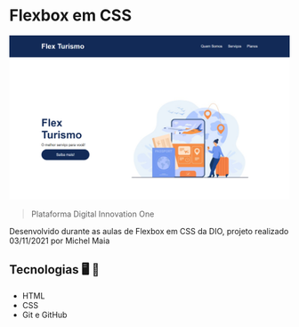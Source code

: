 
# Flexbox em CSS


![preview](./.github/preview.png)

> Plataforma Digital Innovation One

 Desenvolvido durante as aulas de Flexbox em CSS da DIO, projeto realizado 03/11/2021 por Michel Maia




 ## Tecnologias 🖥️ 🚀 

- HTML
- CSS
- Git e GitHub
